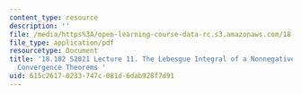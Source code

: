 ```yaml
---
content_type: resource
description: ''
file: /media/https%3A/open-learning-course-data-rc.s3.amazonaws.com/18-102-introduction-to-functional-analysis-spring-2021/615c26170233747c081d6dab928f7d91_MIT18_102s21_lec11.pdf
file_type: application/pdf
resourcetype: Document
title: '18.102 S2021 Lecture 11. The Lebesgue Integral of a Nonnegative Function and
  Convergence Theorems '
uid: 615c2617-0233-747c-081d-6dab928f7d91
---
```


